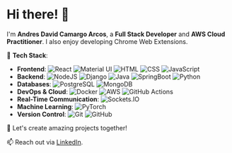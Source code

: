 # Hi there! 👋  
I'm **Andres David Camargo Arcos**, a **Full Stack Developer** and **AWS Cloud Practitioner**. I also enjoy developing Chrome Web Extensions.  

🌟 **Tech Stack**:  
- **Frontend**: ![React](https://img.shields.io/badge/-React-61DAFB?logo=react&logoColor=white) ![Material UI](https://img.shields.io/badge/-Material%20UI-0081CB?logo=mui&logoColor=white) ![HTML](https://img.shields.io/badge/-HTML-E34F26?logo=html5&logoColor=white) ![CSS](https://img.shields.io/badge/-CSS-1572B6?logo=css3&logoColor=white) ![JavaScript](https://img.shields.io/badge/-JavaScript-F7DF1E?logo=javascript&logoColor=black)  
- **Backend**: ![NodeJS](https://img.shields.io/badge/-Node.js-339933?logo=node.js&logoColor=white) ![Django](https://img.shields.io/badge/-Django-092D2A?logo=django&logoColor=white) ![Java](https://img.shields.io/badge/-Java-007396?logo=java&logoColor=white) ![SpringBoot](https://img.shields.io/badge/-SpringBoot-6DB33F?logo=springboot&logoColor=white) ![Python](https://img.shields.io/badge/-Python-3776AB?logo=python&logoColor=white)  
- **Databases**: ![PostgreSQL](https://img.shields.io/badge/-PostgreSQL-336791?logo=postgresql&logoColor=white) ![MongoDB](https://img.shields.io/badge/-MongoDB-47A248?logo=mongodb&logoColor=white)  
- **DevOps & Cloud**: ![Docker](https://img.shields.io/badge/-Docker-2496ED?logo=docker&logoColor=white) ![AWS](https://img.shields.io/badge/-AWS-232F3E?logo=amazonaws&logoColor=white) ![GitHub Actions](https://img.shields.io/badge/-GitHub%20Actions-2088FF?logo=github-actions&logoColor=white)  
- **Real-Time Communication**: ![Sockets.IO](https://img.shields.io/badge/-Sockets.IO-010101?logo=socket-dot-io&logoColor=white)  
- **Machine Learning**: ![PyTorch](https://img.shields.io/badge/-PyTorch-EE4C2C?logo=pytorch&logoColor=white)  
- **Version Control**: ![Git](https://img.shields.io/badge/-Git-F05032?logo=git&logoColor=white) ![GitHub](https://img.shields.io/badge/-GitHub-181717?logo=github&logoColor=white)  


🔧 Let's create amazing projects together!  

📫 Reach out via [LinkedIn](https://linkedin.com/in/andres-david-camargo-arcos-b842a9210/).
